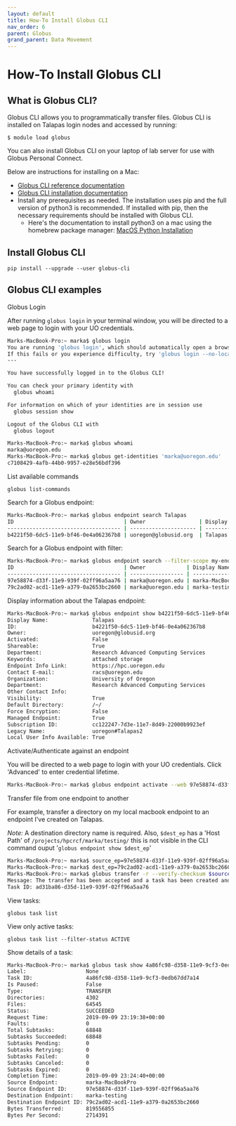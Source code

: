 ```yaml
---
layout: default
title: How-To Install Globus CLI
nav_order: 6
parent: Globus
grand_parent: Data Movement
---
```


# How-To Install Globus CLI

## What is Globus CLI?

Globus CLI allows you to programmatically transfer files. Globus CLI is installed on Talapas login nodes and accessed by running:

`$ module load globus`

You can also install Globus CLI on your laptop of lab server for use with Globus Personal Connect.

Below are instructions for installing on a Mac:

- [Globus CLI reference documentation](https://docs.globus.org/cli/reference/)
- [Globus CLI installation documentation](https://docs.globus.org/cli/#installation)
- Install any prerequisites as needed. The installation uses pip and the full version of python3 is recommended. If installed with pip, then the necessary requirements should be installed with Globus CLI.
  - Here's the documentation to install python3 on a mac using the homebrew package manager: [MacOS Python Installation](https://docs.python-guide.org/starting/install3/osx/#install3-osx)

## Install Globus CLI

`pip install --upgrade --user globus-cli`

## Globus CLI examples

Globus Login

After running `globus login` in your terminal window, you will be directed to a web page to login with your UO credentials.

```bash
Marks-MacBook-Pro:~ marka$ globus login
You are running 'globus login', which should automatically open a browser window for you to login.
If this fails or you experience difficulty, try 'globus login --no-local-server'
---

You have successfully logged in to the Globus CLI!

You can check your primary identity with
  globus whoami

For information on which of your identities are in session use
  globus session show

Logout of the Globus CLI with
  globus logout

Marks-MacBook-Pro:~ marka$ globus whoami
marka@uoregon.edu
Marks-MacBook-Pro:~ marka$ globus get-identities 'marka@uoregon.edu'
c7108429-4afb-44b0-9957-e28e56bdf396
```

List available commands

`globus list-commands`

Search for a Globus endpoint:

```bash
Marks-MacBook-Pro:~ marka$ globus endpoint search Talapas
ID                                   | Owner                 | Display Name
------------------------------------ | --------------------- | ---------------
b4221f50-6dc5-11e9-bf46-0e4a062367b8 | uoregon@globusid.org  | Talapas
```

Search for a Globus endpoint with filter:

```bash
Marks-MacBook-Pro:~ marka$ globus endpoint search --filter-scope my-endpoints
ID                                   | Owner             | Display Name
------------------------------------ | ----------------- | ----------------
97e58874-d33f-11e9-939f-02ff96a5aa76 | marka@uoregon.edu | marka-MacBookPro
79c2ad02-acd1-11e9-a379-0a2653bc2660 | marka@uoregon.edu | marka-testing
```

Display information about the Talapas endpoint:

```bash
Marks-MacBook-Pro:~ marka$ globus endpoint show b4221f50-6dc5-11e9-bf46-0e4a062367b8
Display Name:              Talapas
ID:                        b4221f50-6dc5-11e9-bf46-0e4a062367b8
Owner:                     uoregon@globusid.org
Activated:                 False
Shareable:                 True
Department:                Research Advanced Computing Services
Keywords:                  attached storage
Endpoint Info Link:        https://hpc.uoregon.edu
Contact E-mail:            racs@uoregon.edu
Organization:              University of Oregon
Department:                Research Advanced Computing Services
Other Contact Info:
Visibility:                True
Default Directory:         /~/
Force Encryption:          False
Managed Endpoint:          True
Subscription ID:           cc122247-7d3e-11e7-8d49-22000b9923ef
Legacy Name:               uoregon#Talapas2
Local User Info Available: True
```

Activate/Authenticate against an endpoint

You will be directed to a web page to login with your UO credentials. Click 'Advanced' to enter credential lifetime.

```bash
Marks-MacBook-Pro:~ marka$ globus endpoint activate --web 97e58874-d33f-11e9-939f-02ff96a5aa76
```

Transfer file from one endpoint to another

For example, transfer a directory on my local macbook endpoint to an endpoint I've created on Talapas.

_Note:_ A destination directory name is required. Also, `$dest_ep` has a 'Host Path' of `/projects/hpcrcf/marka/testing/` this is not visible in the CLI command ouput '`globus endpoint show $dest_ep`'

```bash
Marks-MacBook-Pro:~ marka$ source_ep=97e58874-d33f-11e9-939f-02ff96a5aa76
Marks-MacBook-Pro:~ marka$ dest_ep=79c2ad02-acd1-11e9-a379-0a2653bc2660
Marks-MacBook-Pro:~ marka$ globus transfer -r --verify-checksum $source_ep:/Users/marka/globus_ep/linux-5.2.13-copy1/ $dest_ep:linux-copy1
Message: The transfer has been accepted and a task has been created and queued for execution
Task ID: ad31ba86-d35d-11e9-939f-02ff96a5aa76
```

View tasks:

`globus task list`

View only active tasks:

`globus task list --filter-status ACTIVE`

Show details of a task:

```bash
Marks-MacBook-Pro:~ marka$ globus task show 4a86fc98-d358-11e9-9cf3-0edb67dd7a14
Label:                   None
Task ID:                 4a86fc98-d358-11e9-9cf3-0edb67dd7a14
Is Paused:               False
Type:                    TRANSFER
Directories:             4302
Files:                   64545
Status:                  SUCCEEDED
Request Time:            2019-09-09 23:19:38+00:00
Faults:                  0
Total Subtasks:          68848
Subtasks Succeeded:      68848
Subtasks Pending:        0
Subtasks Retrying:       0
Subtasks Failed:         0
Subtasks Canceled:       0
Subtasks Expired:        0
Completion Time:         2019-09-09 23:24:40+00:00
Source Endpoint:         marka-MacBookPro
Source Endpoint ID:      97e58874-d33f-11e9-939f-02ff96a5aa76
Destination Endpoint:    marka-testing
Destination Endpoint ID: 79c2ad02-acd1-11e9-a379-0a2653bc2660
Bytes Transferred:       819556855
Bytes Per Second:        2714391
```
